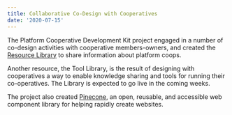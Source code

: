 ```yaml
---
title: Collaborative Co-Design with Cooperatives
date: '2020-07-15'
---
```

The Platform Cooperative Development Kit project engaged in a number of co-design activities with
cooperative members-owners, and created the [Resource Library](https://resources.platform.coop/)
to share information about platform coops.

Another resource, the Tool Library, is the result of designing with cooperatives a way to enable
knowledge sharing and tools for running their co-operatives. The Library is expected to go live
in the coming weeks.

The project also created [Pinecone](https://pinecone.netlify.app/), an open, reusable,
and accessible web component library for helping rapidly create websites.
